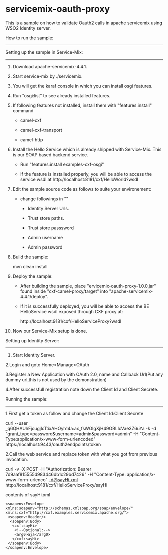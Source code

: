 servicemix-oauth-proxy
======================

This is a sample on how to validate Oauth2 calls in apache servicemix using WSO2 Identity server.

How to run the sample:

----------------------
Setting up the sample in Service-Mix:

-------------------------------------

1. Download apache-servicemix-4.4.1.



2. Start service-mix by ./servicemix.



3. You will get the karaf console in which you can install osgi features.



4. Run "osgi:list" to see already installed features.



5. If following features not installed, install them with "features:install" command

	- camel-cxf

	- camel-cxf-transport

	- camel-http



6. Install the Hello Service which is already shipped with Service-Mix. This is our SOAP based backend service.

	- Run "features:install examples-cxf-osgi"

	- If the feature is installed properly, you will be able to access the service wsdl at http://localhost:8181/cxf/HelloWorld?wsdl



7. Edit the sample source code as follows to suite your environement:

	- change followings in ""

		- Identity Server Urls.

		- Trust store paths.

		- Trust store passsword

        - Admin username

        - Admin password



8. Build the sample:

	mvn clean install



9. Deploy the sample:

	- After building the sample, place "ervicemix-oauth-proxy-1.0.0.jar" found inside "cxf-camel-proxy/target" into "apache-servicemix-4.4.1/deploy".

	- If it is successfully deployed, you will be able to access the BE HelloService wsdl exposed through CXF proxy at:

		http://localhost:9181/cxf/HelloServiceProxy?wsdl



10. Now our Service-Mix setup is done.



Setting up Identity Server:

---------------------------



1. Start Identity Server.

2.Login and goto Home>Manage>OAuth

3.Register a New Application with OAuth 2.0, name and Callback Url(Put any dummy url,this is not used by the demonstration)

4.After successfull registration note down the Client Id and Client Secrete.



Running the sample:

-------------------



1.First get a token as follow and change the Client Id:Client Secrete

   curl --user _q6QHAUhFjcugjIcTtixAHOyh14a:ax_fsWGIgXjH49OBLIcVae3Z6uYa  -k -d "grant_type=password&username=admin&password=admin" -H "Content-Type:application/x-www-form-urlencoded" https://localhost:9443/oauth2endpoints/token





2.Call the web service and replace token with what you got from previous invocation.

   curl -v -X POST -H "Authorization: Bearer 7d9aaf815555d983446db1c29bd7426" -H "Content-Type: application/x-www-form-urlenco"  -d@sayHi.xml http://localhost:9181/cxf/HelloServiceProxy/sayHi





contents of sayHi.xml

    <soapenv:Envelope xmlns:soapenv="http://schemas.xmlsoap.org/soap/envelope/" xmlns:cxf="http://cxf.examples.servicemix.apache.org/">
     <soapenv:Header/>
      <soapenv:Body>
       <cxf:sayHi>
        <!--Optional:-->
        <arg0>aja</arg0>
       </cxf:sayHi>
     </soapenv:Body>
    </soapenv:Envelope>
